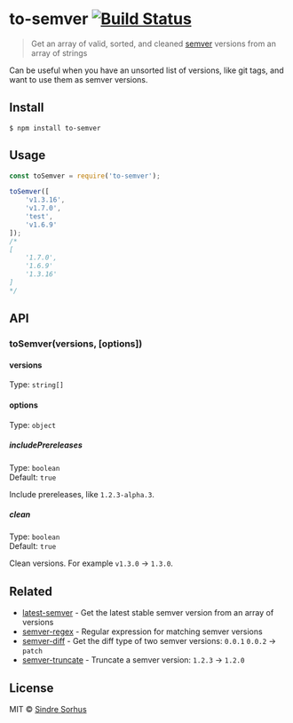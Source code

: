 # to-semver [![Build Status](https://travis-ci.org/sindresorhus/to-semver.svg?branch=master)](https://travis-ci.org/sindresorhus/to-semver)

> Get an array of valid, sorted, and cleaned [semver](https://semver.org) versions from an array of strings

Can be useful when you have an unsorted list of versions, like git tags, and want to use them as semver versions.


## Install

```
$ npm install to-semver
```


## Usage

```js
const toSemver = require('to-semver');

toSemver([
	'v1.3.16',
	'v1.7.0',
	'test',
	'v1.6.9'
]);
/*
[
	'1.7.0',
	'1.6.9'
	'1.3.16'
]
*/
```


## API

### toSemver(versions, [options])

#### versions

Type: `string[]`

#### options

Type: `object`

##### includePrereleases

Type: `boolean`<br>
Default: `true`

Include prereleases, like `1.2.3-alpha.3`.

##### clean

Type: `boolean`<br>
Default: `true`

Clean versions. For example `v1.3.0` → `1.3.0`.


## Related

- [latest-semver](https://github.com/sindresorhus/latest-semver) - Get the latest stable semver version from an array of versions
- [semver-regex](https://github.com/sindresorhus/semver-regex) - Regular expression for matching semver versions
- [semver-diff](https://github.com/sindresorhus/semver-diff) - Get the diff type of two semver versions: `0.0.1` `0.0.2` → `patch`
- [semver-truncate](https://github.com/sindresorhus/semver-truncate) - Truncate a semver version: `1.2.3` → `1.2.0`


## License

MIT © [Sindre Sorhus](https://sindresorhus.com)
